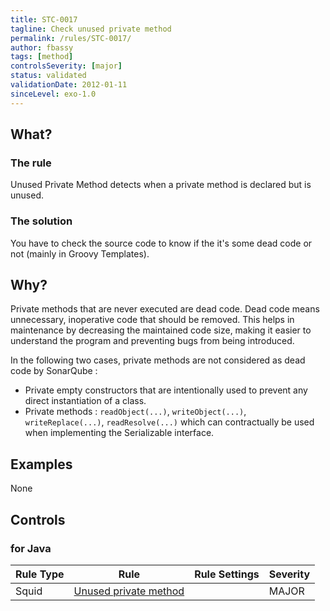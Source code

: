```yaml
---
title: STC-0017
tagline: Check unused private method
permalink: /rules/STC-0017/
author: fbassy
tags: [method]
controlsSeverity: [major]
status: validated
validationDate: 2012-01-11
sinceLevel: exo-1.0
---
```


<a name="what"></a>
## What?

### <i class="fa fa-info-circle"></i> The rule

Unused Private Method detects when a private method is declared but is unused.

### <i class="fa fa-lightbulb-o"></i> The solution

You have to check the source code to know if the it's some dead code or not (mainly in Groovy Templates).

<a name="why"></a>
## Why?

Private methods that are never executed are dead code. Dead code means
unnecessary, inoperative code that should be removed. This helps in
maintenance by decreasing the maintained code size, making it easier to
understand the program and preventing bugs from being introduced.

In the following two cases, private methods are not considered as dead code
by SonarQube :

  * Private empty constructors that are intentionally used to prevent any direct instantiation of a class.
  * Private methods : `readObject(...)`, `writeObject(...)`, `writeReplace(...)`, `readResolve(...)` which can contractually be
  used when implementing the Serializable interface.

<a name="examples"></a>
## Examples

None

<a name="controls"></a>
## <i class="fa fa-shield"></i> Controls

### for Java

<div class="table-responsive">
  <table class="table">
    <thead>
      <tr>
        <th>Rule Type</th>
        <th>Rule</th>
        <th>Rule Settings</th>
        <th>Severity</th>
      </tr>
    </thead>
    <tbody>
    <tr>
      <td>Squid</td>
      <td><a href="http://www.sonarsource.org/detect-dead-code-and-calls-to-deprecated-methods-with-sonar-squid/">Unused private method</a></td>
       <td>
       </td>
       <td>MAJOR</td>
     </tr>
   </tbody>
  </table>
</div>
